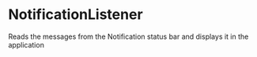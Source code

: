 # NotificationListener
Reads the messages from the Notification status bar and displays it in the application
